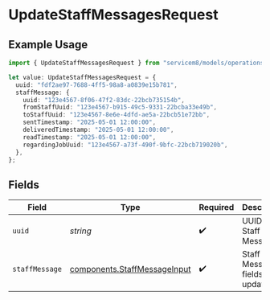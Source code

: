 # UpdateStaffMessagesRequest

## Example Usage

```typescript
import { UpdateStaffMessagesRequest } from "servicem8/models/operations";

let value: UpdateStaffMessagesRequest = {
  uuid: "fdf2ae97-7688-4ff5-98a8-a0839e15b781",
  staffMessage: {
    uuid: "123e4567-8f06-47f2-83dc-22bcb735154b",
    fromStaffUuid: "123e4567-b915-49c5-9331-22bcba33e49b",
    toStaffUuid: "123e4567-8e6e-4dfd-ae5a-22bcb51e72bb",
    sentTimestamp: "2025-05-01 12:00:00",
    deliveredTimestamp: "2025-05-01 12:00:00",
    readTimestamp: "2025-05-01 12:00:00",
    regardingJobUuid: "123e4567-a73f-490f-9bfc-22bcb719020b",
  },
};
```

## Fields

| Field                                                                        | Type                                                                         | Required                                                                     | Description                                                                  |
| ---------------------------------------------------------------------------- | ---------------------------------------------------------------------------- | ---------------------------------------------------------------------------- | ---------------------------------------------------------------------------- |
| `uuid`                                                                       | *string*                                                                     | :heavy_check_mark:                                                           | UUID of the Staff Message                                                    |
| `staffMessage`                                                               | [components.StaffMessageInput](../../models/components/staffmessageinput.md) | :heavy_check_mark:                                                           | Staff Message fields to update                                               |